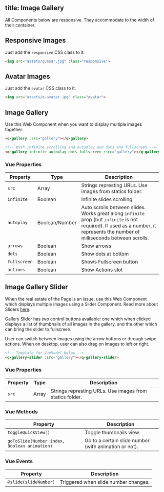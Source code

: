 title: Image Gallery
---
All Components below are responsive. They accommodate to the width of their container.

<input type="hidden" data-fullpage-demo="web-components/image-gallery">

## Responsive Images
Just add the `responsive` CSS class to it.

``` html
<img src="assets/quasar.jpg" class="responsive">
```

## Avatar Images
Just add the `avatar` CSS class to it.

``` html
<img src="assets/q-avatar.jpg" class="avatar">
```

## Image Gallery
Use this Web Component when you want to display multiple images together.

``` html
<q-gallery :src="gallery"></q-gallery>

<!-- With infinite scrolling and autoplay and dots and fullscreen -->
<q-gallery infinite autoplay dots fullscreen :src="gallery"></q-gallery>
```

### Vue Properties
| Property | Type | Description |
| --- | --- | --- |
| `src` | Array | Strings represting URLs. Use images from statics folder. |
| `infinite` | Boolean | Infinite slides scrolling |
| `autoplay` | Boolean/Number | Auto scrolls between slides. Works great along `infinite` prop (but `infinite` is not required). If used as a number, it represents the number of milliseconds between scrolls. |
| `arrows` | Boolean | Show arrows |
| `dots` | Boolean | Show dots at bottom |
| `fullscreen` | Boolean | Shows Fullscreen button |
| `actions` | Boolean | Show Actions slot |

## Image Gallery Slider
When the real estate of the Page is an issue, use this Web Component which displays multiple images using a Slider Component. Read more about Sliders [here](/components/slider.html).

Gallery Slider has two control buttons available: one which when clicked displays a list of thumbnails of all images in the gallery, and the other which can bring the slider to fullscreen.

User can switch between images using the arrow buttons or through swipe actions. When on desktop, user can also drag on images to left or right.

``` html
<!-- Template for VueModel below -->
<q-gallery-slider :src="gallery"></q-gallery-slider>
```

### Vue Properties
| Property | Type | Description |
| --- | --- | --- |
| `src` | Array | Strings represting URLs. Use images from statics folder. |

### Vue Methods
| Property | Description |
| --- | --- |
| `toggleQuickView()` | Toggle thumbnails view. |
| `goToSlide(Number index, Boolean animation)` | Go to a certain slide number (with animation or not). |

### Vue Events
| Property | Description |
| --- | --- |
| `@slide(slideNumber)` | Triggered when slide number changes. |
